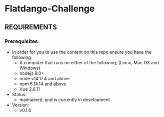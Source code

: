 # Flatdango-Challenge
## REQUIREMENTS
### Prerequisites
- In order for you to use the content on this repo ensure you have the following:
    - A computer that runs on either of the following; (Linux, Mac OS and Windows)
    - nodejs 9.0+
    - node v14.17.4 and above
    - npm 6.14.14 and above
    - Vue 2.6.11
- Status:
    - maintained, and is currently in development
- Version:
    - v0.1.0